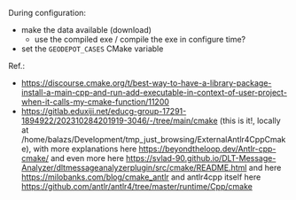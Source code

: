 During configuration:
- make the data available (download)
  - use the compiled exe / compile the exe in configure time?
- set the `GEODEPOT_CASES` CMake variable

Ref.:
- https://discourse.cmake.org/t/best-way-to-have-a-library-package-install-a-main-cpp-and-run-add-executable-in-context-of-user-project-when-it-calls-my-cmake-function/11200
- https://gitlab.eduxiji.net/educg-group-17291-1894922/202310284201919-3046/-/tree/main/cmake (this is it!, locally at /home/balazs/Development/tmp_just_browsing/ExternalAntlr4CppCmake), with more explanations here https://beyondtheloop.dev/Antlr-cpp-cmake/ and even more here https://svlad-90.github.io/DLT-Message-Analyzer/dltmessageanalyzerplugin/src/cmake/README.html and here https://milobanks.com/blog/cmake_antlr and antlr4cpp itself here https://github.com/antlr/antlr4/tree/master/runtime/Cpp/cmake